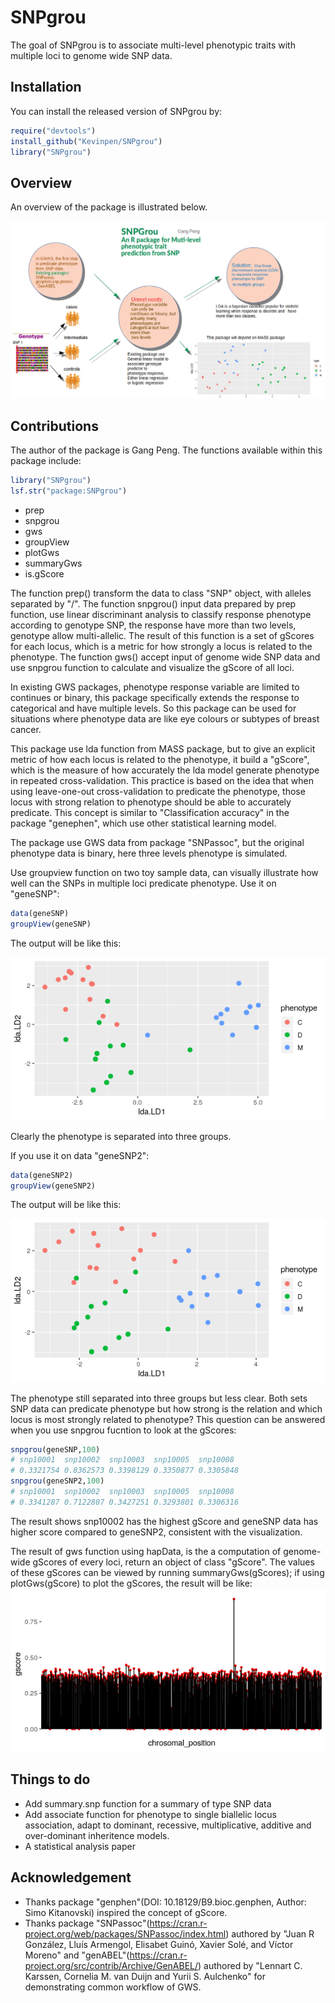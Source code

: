 
# SNPgrou

<!-- badges: start -->
<!-- badges: end -->

The goal of SNPgrou is to associate multi-level phenotypic traits with multiple loci to genome wide SNP data. 

## Installation

You can install the released version of SNPgrou by:

``` r
require("devtools")
install_github("Kevinpen/SNPgrou")
library("SNPgrou")
```

## Overview
An overview of the package is illustrated below. 

![](./inst/extdata/PENG_G_A1.png) 


## Contributions

The author of the package is Gang Peng. The functions available within this package include:

``` r
library("SNPgrou")
lsf.str("package:SNPgrou")
```
- prep
- snpgrou
- gws
- groupView
- plotGws
- summaryGws
- is.gScore

The function prep() transform the data to class "SNP" object, with alleles separated by "/". The function snpgrou() input data prepared by prep function, use linear discriminant analysis to classify response phenotype according to genotype SNP, the response have more than two levels, genotype allow multi-allelic. The result of this function is a set of gScores for each locus, which is a metric for how strongly a locus is related to the phenotype. The function gws() accept input of genome wide SNP data and use snpgrou function to calculate and visualize the gScore of all loci.

In existing GWS packages, phenotype response variable are limited to continues or binary, this package specifically extends the response to categorical and have multiple levels. So this package can be used for situations where phenotype data are like eye colours or subtypes of breast cancer. 

This package use lda function from MASS package, but to give an explicit metric of how each locus is related to the phenotype, it build a "gScore", which is the measure of how accurately the lda model generate phenotype in repeated cross-validation. This practice is based on the idea that when using leave-one-out cross-validation to predicate the phenotype, those locus with strong relation to phenotype should be able to accurately predicate. This concept is similar to  "Classification accuracy" in the package "genephen", which use other statistical learning model.

The package use GWS data from package "SNPassoc", but the original phenotype data is binary, here three levels phenotype is simulated. 

Use groupview function on two toy sample data, can visually illustrate how well can the SNPs in multiple loci predicate phenotype. Use it on "geneSNP":

``` r
data(geneSNP)
groupView(geneSNP)
```
The output will be like this:

![](./inst/extdata/Rplot_snpgrou.png) 

Clearly the phenotype is separated into three groups.

If you use it on data "geneSNP2":

``` r
data(geneSNP2)
groupView(geneSNP2)
```
The output will be like this:

![](./inst/extdata/Rplot_snpgrou2.png) 

The phenotype still separated into three groups but less clear. Both sets SNP data can predicate phenotype but how strong is the relation and which locus is most strongly related to phenotype? This question can be answered when you use snpgrou fucntion to look at the gScores:

```r
snpgrou(geneSNP,100)
# snp10001  snp10002  snp10003  snp10005  snp10008 
# 0.3321754 0.8362573 0.3398129 0.3350877 0.3305848 
snpgrou(geneSNP2,100)
# snp10001  snp10002  snp10003  snp10005  snp10008 
# 0.3341287 0.7122807 0.3427251 0.3293801 0.3306316
```
The result shows snp10002 has the highest gScore and geneSNP data has higher score compared to geneSNP2, consistent with the visualization.

The result of gws function using hapData, is the a computation of genome-wide gScores of every loci, return an object of class "gScore". The values of these gScores can be viewed by running summaryGws(gScores); if using plotGws(gScore) to plot the gScores, the result will be like: 
![](./inst/extdata/Rplot_GWS.png) 

## Things to do
- Add summary.snp function for a summary of type SNP data
- Add associate function for phenotype to single biallelic locus association, adapt to dominant, recessive, multiplicative, additive and over-dominant inheritence models.
- A statistical analysis paper 

## Acknowledgement 
- Thanks package "genphen"(DOI: 10.18129/B9.bioc.genphen, Author: Simo Kitanovski) inspired the concept of gScore.  
- Thanks package "SNPassoc"(https://cran.r-project.org/web/packages/SNPassoc/index.html) authored by "Juan R González, Lluís Armengol, Elisabet Guinó, Xavier Solé, and Víctor Moreno" and "genABEL"(https://cran.r-project.org/src/contrib/Archive/GenABEL/) authored by "Lennart C. Karssen, Cornelia M. van Duijn and Yurii S. Aulchenko" for demonstrating common workflow of GWS.



